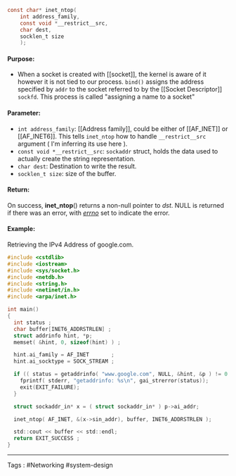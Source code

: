 ```c
const char* inet_ntop( 
	int address_family,
	const void *__restrict__src,
	char dest, 
	socklen_t size
	); 
```

#### Purpose: 
- When a socket is created with [[socket]], the kernel is aware of it however it is not tied to our process. `bind()` assigns the address specified by `addr` to the socket referred to by the [[Socket Descriptor]] `sockfd`. This process is called "assigning a name to a socket" 

#### Parameter: 
- `int address_family`: [[Address family]], could be either of [[AF_INET]] or [[AF_INET6]]. This tells `inet_ntop` how to handle `__restrict__src` argument ( I'm inferring its use here ). 
- `const void *__restrict__src`: `sockaddr` struct, holds the data used to actually create the string representation.
- `char dest`: Destination to write the result. 
- `socklen_t size`: size of the buffer.
#### Return: 
   On success, **inet_ntop**() returns a non-null pointer to _dst_.  NULL
   is returned if there was an error, with _[errno](https://www.man7.org/linux/man-pages/man3/errno.3.html)_ set to indicate the error.

#### Example: 

Retrieving the IPv4 Address of google.com. 

```c
#include <cstdlib>
#include <iostream>
#include <sys/socket.h>
#include <netdb.h>
#include <string.h>
#include <netinet/in.h>
#include <arpa/inet.h>

int main()
{
  int status ; 
  char buffer[INET6_ADDRSTRLEN] ;
  struct addrinfo hint, *p; 
  memset( &hint, 0, sizeof(hint) ) ;

  hint.ai_family = AF_INET       ; 
  hint.ai_socktype = SOCK_STREAM ; 

  if (( status = getaddrinfo( "www.google.com", NULL, &hint, &p ) != 0 )){
    fprintf( stderr, "getaddrinfo: %s\n", gai_strerror(status)); 
    exit(EXIT_FAILURE); 
  }

  struct sockaddr_in* x = ( struct sockaddr_in* ) p->ai_addr; 

  inet_ntop( AF_INET, &(x->sin_addr), buffer, INET6_ADDRSTRLEN ); 

  std::cout << buffer << std::endl;
  return EXIT_SUCCESS ; 
}
```
----
Tags : #Networking #system-design 